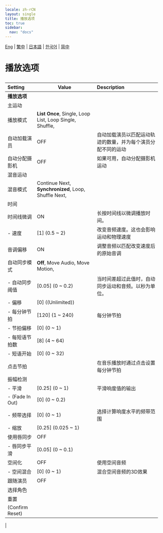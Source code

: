```yaml
---
locale: zh-rCN
layout: single
title: 播放选项
toc: true
sidebar:
  nav: "docs"
---
```

[Eng](/dancexr/menu/2025.4/motion/motion_loader.md) | [繁中](/tw/dancexr/menu/2025.4/motion/motion_loader.md) | [日本語](/jp/dancexr/menu/2025.4/motion/motion_loader.md) | [한국어](/kr/dancexr/menu/2025.4/motion/motion_loader.md) | [简中](/zh/dancexr/menu/2025.4/motion/motion_loader.md)
# 播放选项
## 
| Setting | Value | Description |
| :--- | --- | :--- |
|**播放选项** | | 
| 主运动 || 
| 播放模式 |  **List Once**,  Single,  Loop List,  Loop Single,  Shuffle,  |  |
| 自动加载演员 | OFF | 自动加载演员以匹配运动轨迹的数量，并为每个演员分配不同的运动
| 自动分配摄影机 | OFF | 如果可用，自动分配摄影机运动
| 混音运动 || 
| 混音模式 |  Continue Next,  **Synchronized**,  Loop,  Shuffle Next,  |  |
| 时间 || 
| 时间线微调 | ON | 长按时间线以微调播放时间。
|- 速度| [1] (0.5 ~ 2) | 改变音频速度。这也会影响运动和物理速度
| 音调偏移 | ON | 调整音频以匹配改变速度后的原始音调
| 自动同步模式 |  **Off**,  Move Audio,  Move Motion,  |  |
|- 自动同步阈值| [0.05] (0 ~ 0.2) | 当时间差超过此值时，自动同步运动和音频。以秒为单位。
|- 偏移| [0] ((Unlimited)) | 
|- 每分钟节拍| [120] (1 ~ 240) | 每分钟节拍
|- 节拍偏移| [0] (0 ~ 1) | 
|- 每短语节拍数| [8] (4 ~ 64) | 
|- 短语开始| [0] (0 ~ 32) | 
| 点击节拍 || 在音乐播放时通过点击设置每分钟节拍
| 振幅检测 || 
|- 平滑| [0.25] (0 ~ 1) | 平滑响度值的输出
|- (Fade In Out)| [0] (0 ~ 0.2) | 
|- 频带选择| [0] (0 ~ 1) | 选择计算响度水平的频带范围
|- 缩放| [0.25] (0.025 ~ 1) | 
| 使用唇同步 | OFF | 
|- 唇同步平滑| [0.05] (0 ~ 0.1) | 
| 空间化 | OFF | 使用空间音频
|- 空间混合| [0] (0 ~ 1) | 混合空间音频的3D效果
| 跟随演员 | OFF | 
| 选择角色 |  |  |
| 重置 || 
| (Confirm Reset) || 
|

